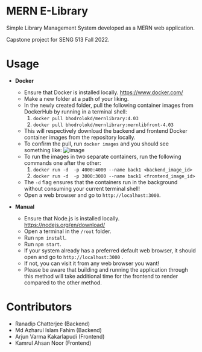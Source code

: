 # MERN E-Library
Simple Library Management System developed as a MERN web application.

Capstone project for SENG 513 Fall 2022.

# Usage

- <b>Docker</b>
	- Ensure that Docker is installed locally. https://www.docker.com/
	- Make a new folder at a path of your liking.
	- In the newly created folder, pull the following container images from DockerHub by running in a terminal shell:
		1. `docker pull bhodrolokd/mernlibrary:4.03`
		2. `docker pull bhodrolokd/mernlibrary:mernlibfront-4.03`
	 - This will respectively download the backend and frontend Docker container images from the repository locally.
	 - To confirm the pull, run `docker images` and you should see something like: ![image](https://user-images.githubusercontent.com/51386657/215356560-af2eaef0-97d5-4983-ae00-2eb82444f83f.png)
	 - To run the images in two separate containers, run the following commands one after the other:
	 	1. `docker run -d  -p 4000:4000 --name back1 <backend_image_id>`
		2. `docker run -d  -p 3000:3000 --name back1 <frontend_image_id>` 
	 - The `-d` flag ensures that the containers run in the background without consuming your current terminal shell!
	 - Open a web browser and go to `http://localhost:3000`.


-  <b>Manual</b>
	- Ensure that Node.js is installed locally. https://nodejs.org/en/download/
	- Open a terminal in the `/root` folder.
	- Run `npm install`.
	- Run `npm start`.
	- If your system already has a preferred default web browser, it should open and go to `http://localhost:3000` .
	- If not, you can visit it from any web browser you want!
	- Please be aware that building and running the application through this method will take additional time for the frontend to render compared to the other method.

# Contributors
- Ranadip Chatterjee (Backend)
- Md Azharul Islam Fahim (Backend)
- Arjun Varma Kakarlapudi (Frontend)
- Kamrul Ahsan Noor (Frontend)
